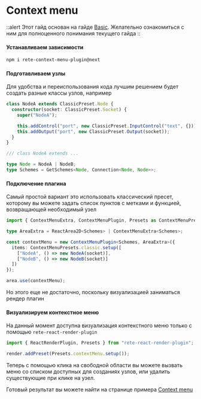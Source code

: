 # Context menu

::alert
Этот гайд основан на гайде [Basic](./basic). Желательно ознакомиться с ним для полноценного понимания текущего гайда
::

#### Устанавливаем зависимости

```bash
npm i rete-context-menu-plugin@next
```

#### Подготавливаем узлы

Для удобства и переиспользования кода лучшим решением будет создать разные классы узлов, например

```ts
class NodeA extends ClassicPreset.Node {
  constructor(socket: ClassicPreset.Socket) {
    super("NodeA");

    this.addControl("port", new ClassicPreset.InputControl("text", {}));
    this.addOutput("port", new ClassicPreset.Output(socket));
  }
}

/// class NodeA extends ...

type Node = NodeA | NodeB;
type Schemes = GetSchemes<Node, Connection<Node, Node>>;
```

#### Подключение плагина

Самый простой вариант это использовать классический пресет, которому вы можете задать список пунктов с метками и функцией, возвращающей необходимый узел

```ts
import { ContextMenuExtra, ContextMenuPlugin, Presets as ContextMenuPresets } from "rete-context-menu-plugin";

type AreaExtra = ReactArea2D<Schemes> | ContextMenuExtra<Schemes>;

const contextMenu = new ContextMenuPlugin<Schemes, AreaExtra>({
  items: ContextMenuPresets.classic.setup([
    ["NodeA", () => new NodeA(socket)],
    ["NodeB", () => new NodeB(socket)]
  ])
});

area.use(contextMenu);
```

Но этого еще не достаточно, поскольку визуализацией заниматься рендер плагин

#### Визуализируем контекстное меню

На данный момент доступна визуализация контекстного меню только с помощью `rete-react-render-plugin`

```ts
import { ReactRenderPlugin, Presets } from "rete-react-render-plugin";

render.addPreset(Presets.contextMenu.setup());
```

Теперь с помощью клика на свободной области вы можете вызвать меню со списком доступных для созданиях узлов, или удалить существующие при клике на узел.

Готовый результат вы можете найти на странице примера [Context menu](/examples/context-menu)
